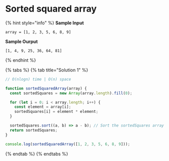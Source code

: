 # Sorted squared array

{% hint style="info" %}
**Sample Input**

```
array = [1, 2, 3, 5, 6, 8, 9]
```

**Sample Ourput**

```
[1, 4, 9, 25, 36, 64, 81]
```
{% endhint %}

{% tabs %}
{% tab title="Solution 1" %}
```javascript
// O(nlogn) time | O(n) space

function sortedSquaredArray(array) {
  const sortedSquares = new Array(array.length).fill(0);

  for (let i = 0; i < array.length; i++) {
    const element = array[i];
    sortedSquares[i] = element * element;
  }

  sortedSquares.sort((a, b) => a - b); // Sort the sortedSquares array
  return sortedSquares;
}

console.log(sortedSquaredArray([1, 2, 3, 5, 6, 8, 9]));

```
{% endtab %}
{% endtabs %}
